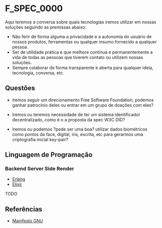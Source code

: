 # F_SPEC_0000

Aqui teremos a conversa sobre quais tecnologias iremos utilizar em nossas soluções seguindo as premissas abaixo:

- Não ferir de forma alguma a privacidade e a autonomia do usuário de nossos produtos, ferramentas ou qualquer insumo fornecido a qualquer pessoa.
- Ser de utilidade prática e que melhore continua e permanentemente a vida de todas as pessoas que tiverem contato ou utilizem nossas soluções.
- Sempre colaborar de forma transparente e aberta para qualquer ideia, tecnologia, conversa, etc.

## Questões

- Iremos seguir um direcionamento Free Software Foundation, podemos ganhar patrocínio deles ou entrar em um grupo de doações com eles?

- Iremos ou teremos necessidade de ter um sistema identificador decentralizado, como é o a proposta da spec W3C DID?

- Iremos ou podemos ?pode ser uma boa? utilizar dados biométricos como pontos da face, digital, iris, escrita, etc para gerarmos uma criptografia inicial key-pair?

## Linguagem de Programação

### Backend Server Side Render

- [Erlang](https://erlang.org/)
- [Elixir](https://elixir-lang.org/)

TODO

## Referências

- [Manifesto GNU](https://www.gnu.org/gnu/manifesto.html)

